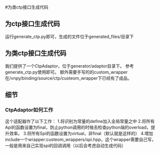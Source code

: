 #为类ctp接口生成代码

## 为ctp接口生成代码

运行generate_ctp.py即可，生成的文件位于generated_files/目录下

## 为类ctp接口生成代码

我们提供了一个CtpAdaptor，位于generator/adaptor目录下。
参考generate_ctp.py使用即可。
额外需要手写的的custom_wrapper在/vnpy/binding/source/ctp/custeom_wrapper下已经有了成品。

## 细节
### CtpAdaptor如何工作

这个适配器作了以下工作：
1.将识别为常量的define加入全局常量之中
2.将所有Api的函数设置为final，防止python调用的时候去检查python端的overload，提升效率。
3.将所有Spi的函数设置为virtual，非final（默认就是这样的）
4.增加include一个wrapper:custeom_wrappers/spi.hpp，这个wrapper需要自己写，一般是用来自己实现spi的回调调用（以后会考虑自动生成代码）

